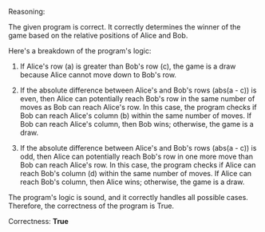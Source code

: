 Reasoning:

The given program is correct. It correctly determines the winner of the game based on the relative positions of Alice and Bob.

Here's a breakdown of the program's logic:

1. If Alice's row (a) is greater than Bob's row (c), the game is a draw because Alice cannot move down to Bob's row.

2. If the absolute difference between Alice's and Bob's rows (abs(a - c)) is even, then Alice can potentially reach Bob's row in the same number of moves as Bob can reach Alice's row. In this case, the program checks if Bob can reach Alice's column (b) within the same number of moves. If Bob can reach Alice's column, then Bob wins; otherwise, the game is a draw.

3. If the absolute difference between Alice's and Bob's rows (abs(a - c)) is odd, then Alice can potentially reach Bob's row in one more move than Bob can reach Alice's row. In this case, the program checks if Alice can reach Bob's column (d) within the same number of moves. If Alice can reach Bob's column, then Alice wins; otherwise, the game is a draw.

The program's logic is sound, and it correctly handles all possible cases. Therefore, the correctness of the program is True.

Correctness: **True**
